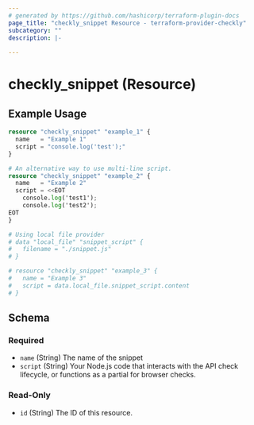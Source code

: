 ```yaml
---
# generated by https://github.com/hashicorp/terraform-plugin-docs
page_title: "checkly_snippet Resource - terraform-provider-checkly"
subcategory: ""
description: |-
  
---
```


# checkly_snippet (Resource)



## Example Usage

```terraform
resource "checkly_snippet" "example_1" {
  name   = "Example 1"
  script = "console.log('test');"
}

# An alternative way to use multi-line script.
resource "checkly_snippet" "example_2" {
  name   = "Example 2"
  script = <<EOT
    console.log('test1');
    console.log('test2');
EOT
}

# Using local file provider
# data "local_file" "snippet_script" {
#   filename = "./snippet.js"
# }

# resource "checkly_snippet" "example_3" {
#   name = "Example 3"
#   script = data.local_file.snippet_script.content
# }
```

<!-- schema generated by tfplugindocs -->
## Schema

### Required

- `name` (String) The name of the snippet
- `script` (String) Your Node.js code that interacts with the API check lifecycle, or functions as a partial for browser checks.

### Read-Only

- `id` (String) The ID of this resource.
